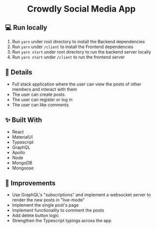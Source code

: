 <h1 id="top" align="center">Crowdly Social Media App</h1>

## 💻 Run locally
1. Run `yarn` under root directory to install the Backend dependencies
2. Run `yarn` under `/client` to install the Frontend dependencies
3. Run `yarn start` under root directory to run the backend server locally
4. Run `yarn start` under `/client` to run the frontend server 

## 📌 Details

- Full stack application where the user can view the posts of other members and interact with them
- The user can create posts
- The user can register or log in
- The user can like comments

## ✨ Built With

- React
- MaterialUI
- Typescript
- GraphQL
- Apollo
- Node 
- MongoDB
- Mongoose

## 🚀 Improvements
- Use GraphQL's "subscriptions" and implement a websocket server to render the new posts in "live-mode"
- Implement the single post's page
- Implement functionality to comment the posts
- Add delete button logic
- Strengthen the Typescript typings across the app
